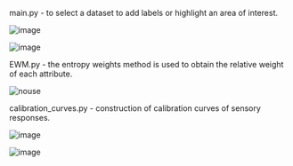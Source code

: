 main.py - to select a dataset to add labels or highlight an area of interest.

![image](https://github.com/user-attachments/assets/381f30b4-6f0f-4013-a5c5-80673b8f2d69)

![image](https://github.com/user-attachments/assets/529c0dda-d45b-486c-a005-4da959044926)

EWM.py - the entropy weights method is used to obtain the relative weight of each attribute.

![nouse](https://github.com/user-attachments/assets/f9a28454-581b-4262-82c8-62f3902ffaa9)

calibration_curves.py - construction of calibration curves of sensory responses.

![image](https://github.com/user-attachments/assets/b30c8ec1-e462-4dbc-b907-f23b040ffd7c)

![image](https://github.com/user-attachments/assets/bbd0193e-ee93-402d-90f8-fb069b361c10)
